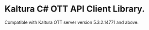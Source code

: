 # Kaltura C# OTT API Client Library.
Compatible with Kaltura OTT server version 5.3.2.14771 and above.

